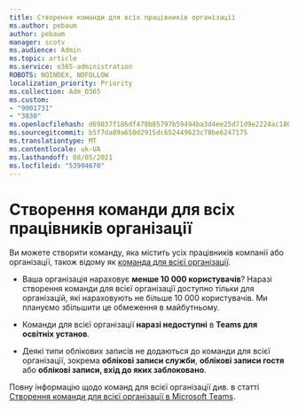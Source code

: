 ```yaml
---
title: Створення команди для всіх працівників організації
ms.author: pebaum
author: pebaum
manager: scotv
ms.audience: Admin
ms.topic: article
ms.service: o365-administration
ROBOTS: NOINDEX, NOFOLLOW
localization_priority: Priority
ms.collection: Adm_O365
ms.custom:
- "9001731"
- "3830"
ms.openlocfilehash: d69837f186df478b85797b59494ba3d4ee25d71d9e2224ac1803fc835da33fd9
ms.sourcegitcommit: b5f7da89a650d2915dc652449623c78be6247175
ms.translationtype: MT
ms.contentlocale: uk-UA
ms.lasthandoff: 08/05/2021
ms.locfileid: "53994670"
---
```

# <a name="create-an-org-wide-team-that-includes-everyone-in-your-organization"></a>Створення команди для всіх працівників організації

Ви можете створити команду, яка містить усіх працівників компанії або організації, також відому як [команда для всієї організації](https://docs.microsoft.com/microsoftteams/create-an-org-wide-team).

- Ваша організація нараховує **менше 10 000 користувачів**? Наразі створення команди для всієї організації доступно тільки для організацій, які нараховують не більше 10 000 користувачів. Ми плануємо збільшити це обмеження в майбутньому.

- Команди для всієї організації **наразі недоступні** в **Teams для освітніх установ**.

- Деякі типи облікових записів не додаються до команди для всієї організації, зокрема **облікові записи служби**, **облікові записи гостя** або **облікові записи, вхід до яких заблоковано**.

Повну інформацію щодо команд для всієї організації див. в статті [Створення команди для всієї організації в Microsoft Teams](https://docs.microsoft.com/microsoftteams/create-an-org-wide-team). 
